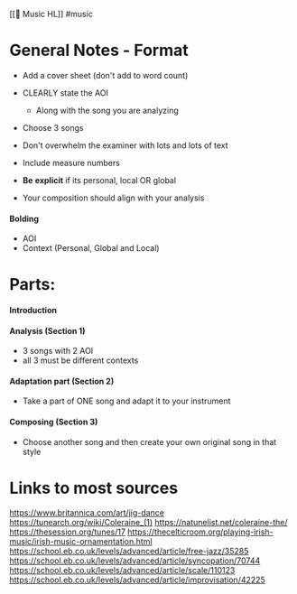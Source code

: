 [[🔵 Music HL]] #music 

# General Notes - Format 

- Add a cover sheet (don't add to word count)
- CLEARLY state the AOI 
	- Along with the song you are analyzing 
- Choose 3 songs 


- Don't overwhelm the examiner with lots and lots of text 

- Include measure numbers 


- **Be** **explicit** if its personal, local OR global 

- Your composition should align with your analysis 
#### Bolding 
- AOI 
- Context (Personal, Global and Local)


# Parts:

#### Introduction 

#### Analysis (Section 1)
- 3 songs with 2 AOI 
- all 3 must be different contexts 

#### Adaptation part (Section 2)
- Take a part of ONE song and adapt it to your instrument 

#### Composing (Section 3)
- Choose another song and then create your own original song in that style 

# Links to most sources 

https://www.britannica.com/art/jig-dance
https://tunearch.org/wiki/Coleraine_(1)
https://natunelist.net/coleraine-the/
https://thesession.org/tunes/17
https://thecelticroom.org/playing-irish-music/irish-music-ornamentation.html
https://school.eb.co.uk/levels/advanced/article/free-jazz/35285
https://school.eb.co.uk/levels/advanced/article/syncopation/70744
https://school.eb.co.uk/levels/advanced/article/scale/110123
https://school.eb.co.uk/levels/advanced/article/improvisation/42225


